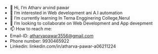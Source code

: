 - 👋 Hi, I’m Atharv arvind pawar
- 👀 I’m interested in Web development ani A.I automation
- 🌱 I’m currently learning In Terna Engginering College,Nerul 
- 💞️ I’m looking to collaborate on Web Development and App devepment
- 📫 How to reach me:
- Email-ID: atharvapawar3556@gmail.com
- Phone number: 9930465922
- Linkedin: linkedin.com/in/atharva-pawar-a06211224

<!---
atharv3556/atharv3556 is a ✨ special ✨ repository because its `README.md` (this file) appears on your GitHub profile.
You can click the Preview link to take a look at your changes.
--->
